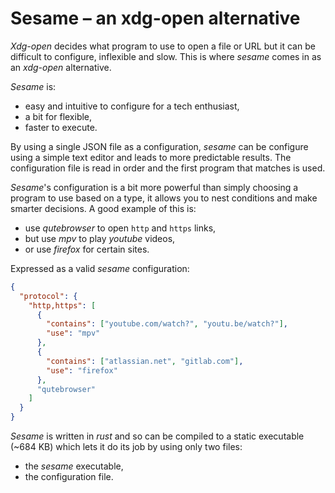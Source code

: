 # Sesame – an xdg-open alternative

*Xdg-open* decides what program to use to open a file or URL but it
can be difficult to configure, inflexible and slow. This is where
*sesame* comes in as an *xdg-open* alternative.

*Sesame* is:

- easy and intuitive to configure for a tech enthusiast,
- a bit for flexible,
- faster to execute.

By using a single JSON file as a configuration, *sesame* can be
configure using a simple text editor and leads to more predictable
results. The configuration file is read in order and the first
program that matches is used.

*Sesame*'s configuration is a bit more powerful than simply choosing
a program to use based on a type, it allows you to nest conditions
and make smarter decisions. A good example of this is:

- use *qutebrowser* to open `http` and `https` links,
- but use *mpv* to play *youtube* videos,
- or use *firefox* for certain sites.

Expressed as a valid *sesame* configuration:

```json
{
  "protocol": {
    "http,https": [
      {
        "contains": ["youtube.com/watch?", "youtu.be/watch?"],
        "use": "mpv"
      },
      {
        "contains": ["atlassian.net", "gitlab.com"],
        "use": "firefox"
      },
      "qutebrowser"
    ]
  }
}
```

*Sesame* is written in *rust* and so can be compiled to a static
executable (~684 KB) which lets it do its job by using only two files:

- the *sesame* executable,
- the configuration file.
